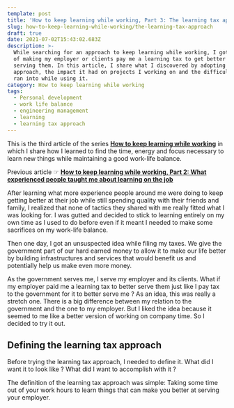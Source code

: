 ```yaml
---
template: post
title: 'How to keep learning while working, Part 3: The learning tax approach'
slug: how-to-keep-learning-while-working/the-learning-tax-approach
draft: true
date: 2021-07-02T15:43:02.683Z
description: >-
  While searching for an approach to keep learning while working, I got the idea
  of making my employer or clients pay me a learning tax to get better at
  serving them. In this article, I share what I discovered by adopting this
  approach, the impact it had on projects I working on and the difficulties I
  ran into while using it.
category: How to keep learning while working
tags:
  - Personal development
  - work life balance
  - engineering management
  - learning
  - learning tax approach
---
```

This is the third article of the series [**How to keep learning while working**](/category/how-to-keep-learning-while-working/) in which I share how I learned to find the time, energy and focus necessary to learn new things while maintaining a good work-life balance.

Previous article ☞ [**How to keep learning while working, Part 2: What experienced people taught me about learning on the job**](/how-to-keep-learning-while-working/what-experienced-people-taught-me-about-learning-on-the-job)

After learning what more experience people around me were doing to keep getting better at their job while still spending quality with their friends and family, I realized that none of tactics they shared with me really fitted what I was looking for. I was gutted and decided to stick to learning entirely on my own time as I used to do before even if it meant I needed to make some sacrifices on my work-life balance.

Then one day, I got an unsuspected idea while filing my taxes. We give the government part of our hard earned money to allow it to make our life better by building infrastructures and services that would benefit us and potentially help us make even more money.

As the government serves me, I serve my employer and its clients. What if my employer paid me a learning tax to better serve them just like I pay tax to the government for it to better serve me ? As an idea, this was really a stretch one. There is a big difference between my relation to the government and the one to my employer. But I liked the idea because it seemed to me like a better version of working on company time. So I decided to try it out.

## Defining the learning tax approach

Before trying the learning tax approach, I needed to define it. What did I want it to look like ? What did I want to accomplish with it ?

The definition of the learning tax approach was simple: Taking some time out of your work hours to learn things that can make you better at serving your employer.
